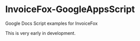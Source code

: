 InvoiceFox-GoogleAppsScript
===========================

Google Docs Script examples for InvoiceFox

This is very early in development.
